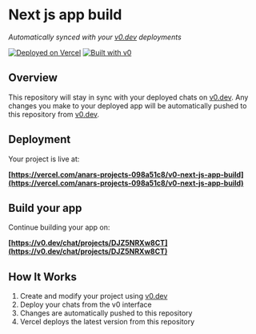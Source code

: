 # Next js app build

*Automatically synced with your [v0.dev](https://v0.dev) deployments*

[![Deployed on Vercel](https://img.shields.io/badge/Deployed%20on-Vercel-black?style=for-the-badge&logo=vercel)](https://vercel.com/anars-projects-098a51c8/v0-next-js-app-build)
[![Built with v0](https://img.shields.io/badge/Built%20with-v0.dev-black?style=for-the-badge)](https://v0.dev/chat/projects/DJZ5NRXw8CT)

## Overview

This repository will stay in sync with your deployed chats on [v0.dev](https://v0.dev).
Any changes you make to your deployed app will be automatically pushed to this repository from [v0.dev](https://v0.dev).

## Deployment

Your project is live at:

**[https://vercel.com/anars-projects-098a51c8/v0-next-js-app-build](https://vercel.com/anars-projects-098a51c8/v0-next-js-app-build)**

## Build your app

Continue building your app on:

**[https://v0.dev/chat/projects/DJZ5NRXw8CT](https://v0.dev/chat/projects/DJZ5NRXw8CT)**

## How It Works

1. Create and modify your project using [v0.dev](https://v0.dev)
2. Deploy your chats from the v0 interface
3. Changes are automatically pushed to this repository
4. Vercel deploys the latest version from this repository